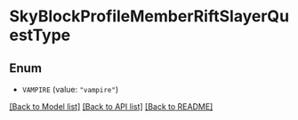 # SkyBlockProfileMemberRiftSlayerQuestType

## Enum


* `VAMPIRE` (value: `"vampire"`)


[[Back to Model list]](../README.md#documentation-for-models) [[Back to API list]](../README.md#documentation-for-api-endpoints) [[Back to README]](../README.md)


